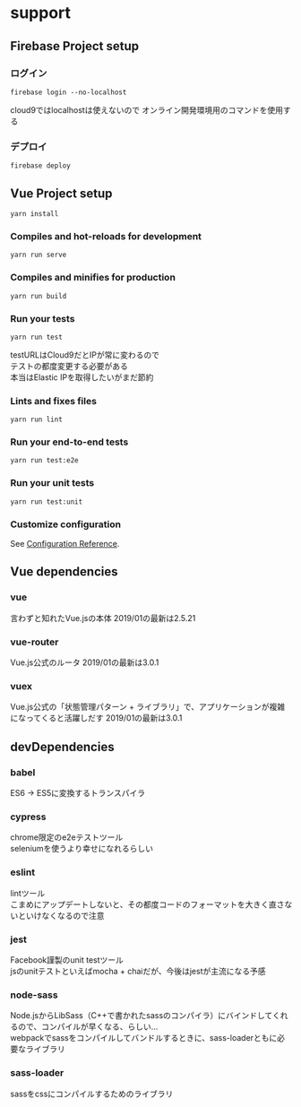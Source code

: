 # support

## Firebase Project setup
### ログイン
```
firebase login --no-localhost
```
cloud9ではlocalhostは使えないので
オンライン開発環境用のコマンドを使用する

### デプロイ
```
firebase deploy
```

## Vue Project setup
```
yarn install
```

### Compiles and hot-reloads for development
```
yarn run serve
```

### Compiles and minifies for production
```
yarn run build
```

### Run your tests
```
yarn run test
```
testURLはCloud9だとIPが常に変わるので  
テストの都度変更する必要がある  
本当はElastic IPを取得したいがまだ節約  


### Lints and fixes files
```
yarn run lint
```

### Run your end-to-end tests
```
yarn run test:e2e
```

### Run your unit tests
```
yarn run test:unit
```

### Customize configuration
See [Configuration Reference](https://cli.vuejs.org/config/).

## Vue dependencies
### vue
言わずと知れたVue.jsの本体
2019/01の最新は2.5.21

### vue-router
Vue.js公式のルータ
2019/01の最新は3.0.1

### vuex
Vue.js公式の「状態管理パターン + ライブラリ」で、アプリケーションが複雑になってくると活躍しだす
2019/01の最新は3.0.1

## devDependencies
### babel
ES6 -> ES5に変換するトランスパイラ

### cypress
chrome限定のe2eテストツール<br>
seleniumを使うより幸せになれるらしい

### eslint
lintツール<br>
こまめにアップデートしないと、その都度コードのフォーマットを大きく直さないといけなくなるので注意

### jest
Facebook謹製のunit testツール<br>
jsのunitテストといえばmocha + chaiだが、今後はjestが主流になる予感

### node-sass
Node.jsからLibSass（C++で書かれたsassのコンパイラ）にバインドしてくれるので、コンパイルが早くなる、らしい...<br>
webpackでsassをコンパイルしてバンドルするときに、sass-loaderともに必要なライブラリ

### sass-loader
sassをcssにコンパイルするためのライブラリ
